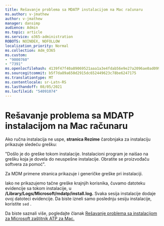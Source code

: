 ```yaml
---
title: Rešavanje problema sa MDATP instalacijom na Mac računaru
ms.author: v-jmathew
author: v-jmathew
manager: dansimp
audience: Admin
ms.topic: article
ms.service: o365-administration
ROBOTS: NOINDEX, NOFOLLOW
localization_priority: Normal
ms.collection: Adm_O365
ms.custom:
- "9000760"
- "7391"
ms.openlocfilehash: 4139f47f40a89069521aaa1a3e4fdab56e9e27a2096ae0ad099be827f60d51fc
ms.sourcegitcommit: b5f7da89a650d2915dc652449623c78be6247175
ms.translationtype: MT
ms.contentlocale: sr-Latn-RS
ms.lasthandoff: 08/05/2021
ms.locfileid: "54091074"
---
```

# <a name="troubleshoot-mdatp-installation-problems-on-a-mac"></a>Rešavanje problema sa MDATP instalacijom na Mac računaru

Ako ručna instalacija ne uspe, **stranica Rezime** čarobnjaka za instalaciju prikazuje sledeću grešku:

"Došlo je do greške tokom instalacije. Instalacioni program je naišao na grešku koja je dovela do neuspešne instalacije. Obratite se proizvođaču softvera za pomoć".

Za MDM primene stranica prikazuje i generičke greške pri instalaciji.

Iako ne prikazujemo tačne greške krajnjih korisnika, čuvamo datoteku evidencije sa tokom instalacije, u **/Library/Logs/Microsoft/mdatp/install.log.** Svaka sesija instalacije dodaje ovoj datoteci evidencije. Da biste izneli samo poslednju sesiju instalacije, koristite `sed` .

Da biste saznali više, pogledajte članak [Rešavanje problema sa instalacijom za Microsoft zaštitnik ATP za Mac.](https://go.microsoft.com/fwlink/?linkid=2144615)
